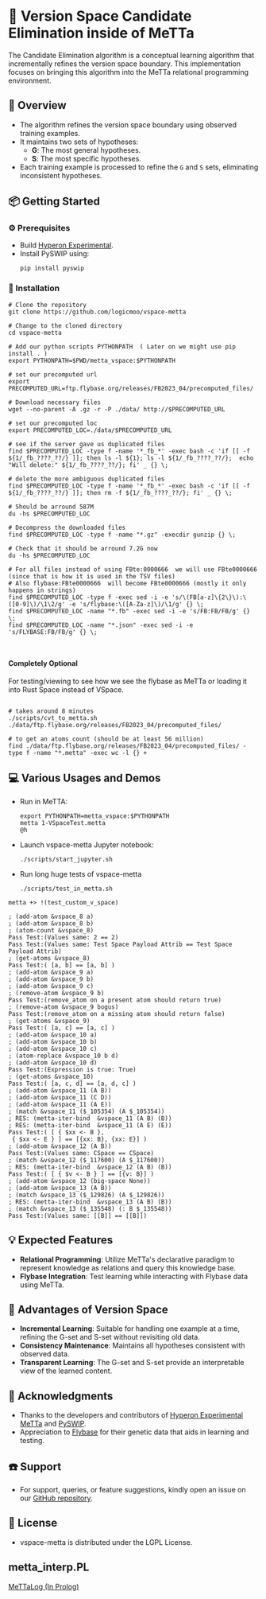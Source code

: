 # :rocket: Version Space Candidate Elimination inside of MeTTa

The Candidate Elimination algorithm is a conceptual learning algorithm that incrementally refines the version space boundary. This implementation focuses on bringing this algorithm into the MeTTa relational programming environment.

## :pushpin: Overview
- The algorithm refines the version space boundary using observed training examples.
- It maintains two sets of hypotheses:
  - **G**: The most general hypotheses.
  - **S**: The most specific hypotheses.
- Each training example is processed to refine the `G` and `S` sets, eliminating inconsistent hypotheses.

## :package: Getting Started
### :gear: Prerequisites
- Build [Hyperon Experimental](https://github.com/trueagi-io/hyperon-experimental).
- Install PySWIP using:
  ```
  pip install pyswip
  ```

### :toolbox: Installation
```
# Clone the repository
git clone https://github.com/logicmoo/vspace-metta

# Change to the cloned directory
cd vspace-metta

# Add our python scripts PYTHONPATH  ( Later on we might use pip install . )
export PYTHONPATH=$PWD/metta_vspace:$PYTHONPATH

# set our precomputed url
export PRECOMPUTED_URL=ftp.flybase.org/releases/FB2023_04/precomputed_files/

# Download necessary files
wget --no-parent -A .gz -r -P ./data/ http://$PRECOMPUTED_URL

# set our precomputed loc
export PRECOMPUTED_LOC=./data/$PRECOMPUTED_URL

# see if the server gave us duplicated files
find $PRECOMPUTED_LOC -type f -name '*_fb_*' -exec bash -c 'if [[ -f ${1/_fb_????_??/} ]]; then ls -l ${1}; ls -l ${1/_fb_????_??/};  echo "Will delete:" ${1/_fb_????_??/}; fi' _ {} \;

# delete the more ambiguous duplicated files
find $PRECOMPUTED_LOC -type f -name '*_fb_*' -exec bash -c 'if [[ -f ${1/_fb_????_??/} ]]; then rm -f ${1/_fb_????_??/}; fi' _ {} \;

# Should be arround 587M
du -hs $PRECOMPUTED_LOC

# Decompress the downloaded files
find $PRECOMPUTED_LOC -type f -name "*.gz" -execdir gunzip {} \;

# Check that it should be arround 7.2G now
du -hs $PRECOMPUTED_LOC

# For all files instead of using FBte:0000666  we will use FBte0000666  (since that is how it is used in the TSV files)
# Also flybase:FBte0000666  will become FBte0000666 (mostly it only happens in strings)
find $PRECOMPUTED_LOC -type f -exec sed -i -e 's/\(FB[a-z]\{2\}\):\([0-9]\)/\1\2/g' -e 's/flybase:\([A-Za-z]\)/\1/g' {} \;
find $PRECOMPUTED_LOC -name "*.fb" -exec sed -i -e 's/FB:FB/FB/g' {} \;
find $PRECOMPUTED_LOC -name "*.json" -exec sed -i -e 's/FLYBASE:FB/FB/g' {} \;



```

#### Completely Optional

For testing/viewing to see how we see the flybase as MeTTa or loading it into Rust Space instead of VSpace.

```

# takes around 8 minutes
./scripts/cvt_to_metta.sh ./data/ftp.flybase.org/releases/FB2023_04/precomputed_files/

# to get an atoms count (should be at least 56 million)
find ./data/ftp.flybase.org/releases/FB2023_04/precomputed_files/ -type f -name "*.metta" -exec wc -l {} +

```



## :computer: Various Usages and Demos
- Run in MeTTA:
  ```
  export PYTHONPATH=metta_vspace:$PYTHONPATH
  metta 1-VSpaceTest.metta
  @h
  ```
- Launch vspace-metta Jupyter notebook:
  ```
  ./scripts/start_jupyter.sh
  ```
- Run long huge tests of vspace-metta
  ```
  ./scripts/test_in_metta.sh
  ```

```
metta +> !(test_custom_v_space)

; (add-atom &vspace_8 a)
; (add-atom &vspace_8 b)
; (atom-count &vspace_8)
Pass Test:(Values same: 2 == 2)
Pass Test:(Values same: Test Space Payload Attrib == Test Space Payload Attrib)
; (get-atoms &vspace_8)
Pass Test:( [a, b] == [a, b] )
; (add-atom &vspace_9 a)
; (add-atom &vspace_9 b)
; (add-atom &vspace_9 c)
; (remove-atom &vspace_9 b)
Pass Test:(remove_atom on a present atom should return true)
; (remove-atom &vspace_9 bogus)
Pass Test:(remove_atom on a missing atom should return false)
; (get-atoms &vspace_9)
Pass Test:( [a, c] == [a, c] )
; (add-atom &vspace_10 a)
; (add-atom &vspace_10 b)
; (add-atom &vspace_10 c)
; (atom-replace &vspace_10 b d)
; (add-atom &vspace_10 d)
Pass Test:(Expression is true: True)
; (get-atoms &vspace_10)
Pass Test:( [a, c, d] == [a, d, c] )
; (add-atom &vspace_11 (A B))
; (add-atom &vspace_11 (C D))
; (add-atom &vspace_11 (A E))
; (match &vspace_11 ($_105354) (A $_105354))
; RES: (metta-iter-bind  &vspace_11 (A B) (B))
; RES: (metta-iter-bind  &vspace_11 (A E) (E))
Pass Test:( [ { $xx <- B },
 { $xx <- E } ] == [{xx: B}, {xx: E}] )
; (add-atom &vspace_12 (A B))
Pass Test:(Values same: CSpace == CSpace)
; (match &vspace_12 ($_117600) (A $_117600))
; RES: (metta-iter-bind  &vspace_12 (A B) (B))
Pass Test:( [ { $v <- B } ] == [{v: B}] )
; (add-atom &vspace_12 (big-space None))
; (add-atom &vspace_13 (A B))
; (match &vspace_13 ($_129826) (A $_129826))
; RES: (metta-iter-bind  &vspace_13 (A B) (B))
; (match &vspace_13 ($_135548) (: B $_135548))
Pass Test:(Values same: [[B]] == [[B]])
```

## :bulb: Expected Features
- **Relational Programming**: Utilize MeTTa's declarative paradigm to represent knowledge as relations and query this knowledge base.
- **Flybase Integration**: Test learning while interacting with Flybase data using MeTTa.

## :dart: Advantages of Version Space
- **Incremental Learning**: Suitable for handling one example at a time, refining the G-set and S-set without revisiting old data.
- **Consistency Maintenance**: Maintains all hypotheses consistent with observed data.
- **Transparent Learning**: The G-set and S-set provide an interpretable view of the learned content.

## :raised_hands: Acknowledgments
- Thanks to the developers and contributors of [Hyperon Experimental MeTTa](https://github.com/trueagi-io/hyperon-experimental) and [PySWIP](https://github.com/yuce/pyswip).
- Appreciation to [Flybase](https://flybase.org) for their genetic data that aids in learning and testing.

## :phone: Support
- For support, queries, or feature suggestions, kindly open an issue on our [GitHub repository](https://github.com/logicmoo/vspace-metta/issues).

## :scroll: License
- vspace-metta is distributed under the LGPL License.

## metta_interp.PL
[MeTTaLog (In Prolog)](https://github.com/logicmoo/vspace-metta/blob/main/MeTTaLog.md)

